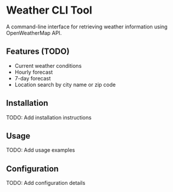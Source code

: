 # Weather CLI Tool

A command-line interface for retrieving weather information using OpenWeatherMap API.

## Features (TODO)

- Current weather conditions
- Hourly forecast
- 7-day forecast
- Location search by city name or zip code

## Installation

TODO: Add installation instructions

## Usage

TODO: Add usage examples

## Configuration

TODO: Add configuration details
